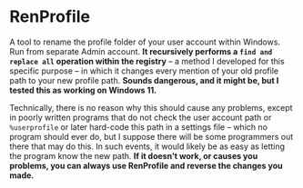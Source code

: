# RenProfile

A tool to rename the profile folder of your user account within Windows. Run from separate Admin account. **It recursively performs a `find and replace all` operation within the registry** – a method I developed for this specific purpose – in which it changes every mention of your old profile path to your new profile path. **Sounds dangerous, and it might be, but I tested this as working on Windows 11.**

Technically, there is no reason why this should cause any problems, except in poorly written programs that do not check the user account path or `%userprofile` or later hard-code this path in a settings file – which no program should ever do, but I suppose there will be some programmers out there that may do this. In such events, it would likely be as easy as letting the program know the new path. **If it doesn't work, or causes you problems, you can always use RenProfile and reverse the changes you made.**
